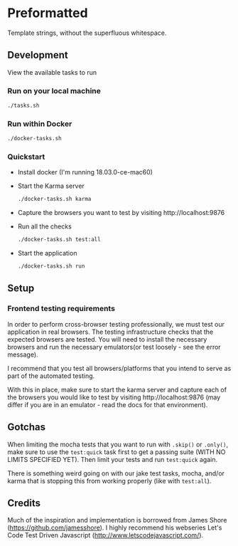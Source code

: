 # Preformatted
Template strings, without the superfluous whitespace.

## Development
View the available tasks to run

### Run on your local machine

``` bash
./tasks.sh
```

### Run within Docker

```bash
./docker-tasks.sh
```

### Quickstart

- Install docker (I'm running 18.03.0-ce-mac60)
- Start the Karma server

    ```bash
    ./docker-tasks.sh karma
    ```
- Capture the browsers you want to test by visiting http://localhost:9876
- Run all the checks

    ```bash
    ./docker-tasks.sh test:all
    ```
- Start the application

    ```bash
    ./docker-tasks.sh run
    ```

## Setup
### Frontend testing requirements
In order to perform cross-browser testing professionally, we must test our
application in real browsers. The testing infrastructure checks that the
expected browsers are tested. You will need to install the necessary browsers
and run the necessary emulators(or test loosely - see the error message).

I recommend that you test all browsers/platforms that you intend to serve as
part of the automated testing.

With this in place, make sure to start the karma server and capture each of the
browsers you would like to test by visiting http://localhost:9876 (may differ if
you are in an emulator - read the docs for that environment).

## Gotchas
When limiting the mocha tests that you want to run with `.skip()` or `.only()`,
make sure to use the `test:quick` task first to get a passing suite (WITH NO
LIMITS SPECIFIED YET). Then limit your tests and run `test:quick` again.

There is something weird going on with our jake test tasks, mocha, and/or karma
that is stopping this from working properly (like with `test:all`).

## Credits
Much of the inspiration and implementation is borrowed from James Shore
(https://github.com/jamesshore). I highly recommend his webseries Let's Code
Test Driven Javascript (http://www.letscodejavascript.com/).
